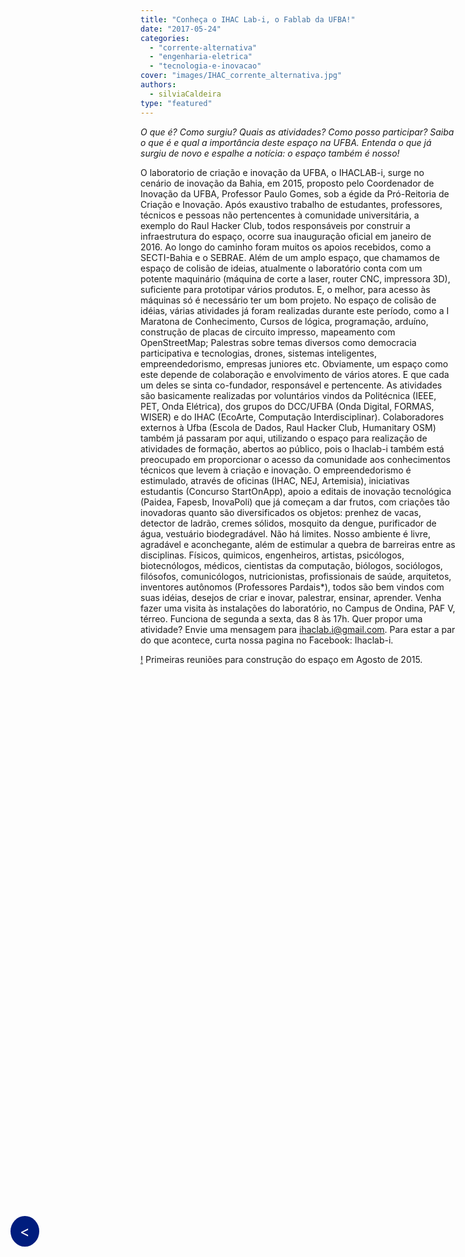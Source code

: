 ```yaml
---
title: "Conheça o IHAC Lab-i, o Fablab da UFBA!"
date: "2017-05-24"
categories: 
  - "corrente-alternativa"
  - "engenharia-eletrica"
  - "tecnologia-e-inovacao"
cover: "images/IHAC_corrente_alternativa.jpg"
authors: 
  - silviaCaldeira
type: "featured"
---
```


<!--Botão para voltar para a página anterior (posts do corrente alternativa)-->
<a href="javascript:history.back()" style="position: fixed; top: 50%; left: 20px; background-color: #001D7E; color: white; padding: 10px 15px; border-radius: 50%; text-decoration: none; font-size: 24px; z-index: 1000;">&lt;</a>

_O que é? Como surgiu? Quais as atividades? Como posso participar?_ _Saiba o que é e qual a importância deste espaço na UFBA. Entenda o que já surgiu de novo e espalhe a notícia: o espaço também é nosso!_

O laboratorio de criação e inovação da UFBA, o IHACLAB-i, surge no cenário de inovação da Bahia, em 2015, proposto pelo Coordenador de Inovação da UFBA, Professor Paulo Gomes, sob a égide da Pró-Reitoria de Criação e Inovação. Após exaustivo trabalho de estudantes, professores, técnicos e pessoas não pertencentes à comunidade universitária, a exemplo do Raul Hacker Club, todos responsáveis por construir a infraestrutura do espaço, ocorre sua inauguração oficial em janeiro de 2016. Ao longo do caminho foram muitos os apoios recebidos, como a SECTI-Bahia e o SEBRAE. Além de um amplo espaço, que chamamos de espaço de colisão de ideias, atualmente o laboratório conta com um potente maquinário (máquina de corte a laser, router CNC, impressora 3D), suficiente para prototipar vários produtos. E, o melhor, para acesso às máquinas só é necessário ter um bom projeto. No espaço de colisão de idéias, várias atividades já foram realizadas durante este período, como a I Maratona de Conhecimento, Cursos de lógica, programação, arduíno, construção de placas de circuito impresso, mapeamento com OpenStreetMap; Palestras sobre temas diversos como democracia participativa e tecnologias, drones, sistemas inteligentes, empreendedorismo, empresas juniores etc. Obviamente, um espaço como este depende de colaboração e envolvimento de vários atores. E que cada um deles se sinta co-fundador, responsável e pertencente. As atividades são basicamente realizadas por voluntários vindos da Politécnica (IEEE, PET, Onda Elétrica), dos grupos do DCC/UFBA (Onda Digital, FORMAS, WISER) e do IHAC (EcoArte, Computação Interdisciplinar). Colaboradores externos à Ufba (Escola de Dados, Raul Hacker Club, Humanitary OSM) também já passaram por aqui, utilizando o espaço para realização de atividades de formação, abertos ao público, pois o Ihaclab-i também está preocupado em proporcionar o acesso da comunidade aos conhecimentos técnicos que levem à criação e inovação. O empreendedorismo é estimulado, através de oficinas (IHAC, NEJ, Artemisia), iniciativas estudantis (Concurso StartOnApp), apoio a editais de inovação tecnológica (Paidea, Fapesb, InovaPoli) que já começam a dar frutos, com criações tão inovadoras quanto são diversificados os objetos: prenhez de vacas, detector de ladrão, cremes sólidos, mosquito da dengue, purificador de água, vestuário biodegradável. Não há limites. Nosso ambiente é livre, agradável e aconchegante, além de estimular a quebra de barreiras entre as disciplinas. Físicos, quimicos, engenheiros, artistas, psicólogos, biotecnólogos, médicos, cientistas da computação, biólogos, sociólogos, filósofos, comunicólogos, nutricionistas, profissionais de saúde, arquitetos, inventores autônomos (Professores Pardais\*), todos são bem vindos com suas idéias, desejos de criar e inovar, palestrar, ensinar, aprender. Venha fazer uma visita às instalações do laboratório, no Campus de Ondina, PAF V, térreo. Funciona de segunda a sexta, das 8 às 17h. Quer propor uma atividade? Envie uma mensagem para ihaclab.i@gmail.com. Para estar a par do que acontece, curta nossa pagina no Facebook: Ihaclab-i.

[!](images/ihaclab-2-300x136.jpg) Primeiras reuniões para construção do espaço em Agosto de 2015.
